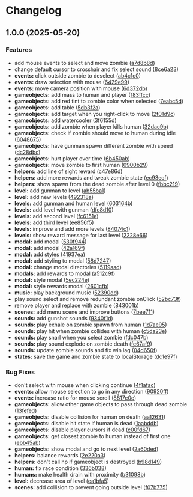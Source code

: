 # Changelog

## 1.0.0 (2025-05-20)


### Features

* add mouse events to select and move zombie ([a7d8b8d](https://github.com/remarkablegames/bite-the-living/commit/a7d8b8df52fe297234b5a4e43200f5f5ea178849))
* change default cursor to crosshair and fix select sound ([8ce6a23](https://github.com/remarkablegames/bite-the-living/commit/8ce6a232950c6d8db1530dedae72041e4624811a))
* **events:** click outside zombie to deselect ([ab4c1c0](https://github.com/remarkablegames/bite-the-living/commit/ab4c1c0040c37914536d987d7a4ce1351cbaa625))
* **events:** draw selection with mouse ([6429e99](https://github.com/remarkablegames/bite-the-living/commit/6429e994b3bd917bc82a0798911e00c8d2bf18dc))
* **events:** move camera position with mouse ([6d372db](https://github.com/remarkablegames/bite-the-living/commit/6d372db857e070baeb70439dfed8b3adeb72baf7))
* **gameobjects:** add mass to human and player ([183ffcc](https://github.com/remarkablegames/bite-the-living/commit/183ffcca2a17b8368d3403cf936b2bfb100642c8))
* **gameobjects:** add red tint to zombie color when selected ([7eabc5d](https://github.com/remarkablegames/bite-the-living/commit/7eabc5d8629981da9325d6f3e80ca0a0c5c702dc))
* **gameobjects:** add table ([5db3f2a](https://github.com/remarkablegames/bite-the-living/commit/5db3f2a80b97950294d19d7ea70e587e42c65a88))
* **gameobjects:** add target when you right-click to move ([2f01d9c](https://github.com/remarkablegames/bite-the-living/commit/2f01d9cc312e99f8bf6153ec3858fa084f943d6b))
* **gameobjects:** add watercooler ([3f6155d](https://github.com/remarkablegames/bite-the-living/commit/3f6155de8ea818756e99be56f7cef044912152bc))
* **gameobjects:** add zombie when player kills human ([32dac9b](https://github.com/remarkablegames/bite-the-living/commit/32dac9b8729b4a258259ef5093268217aa5b2047))
* **gameobjects:** check if zombie should move to human during idle ([6048675](https://github.com/remarkablegames/bite-the-living/commit/604867559c45012d85b2455a59978b7de0d8c02f))
* **gameobjects:** have gunman spawn different zombie with speed ([dc28dbc](https://github.com/remarkablegames/bite-the-living/commit/dc28dbc9130bcb5dcf5f200e5480f32f1c048ca6))
* **gameobjects:** hurt player over time ([6b450ab](https://github.com/remarkablegames/bite-the-living/commit/6b450abf36d81e6d6c8d925f74ff50e3087a81cf))
* **gameobjects:** move zombie to first human ([0900b29](https://github.com/remarkablegames/bite-the-living/commit/0900b290a9c20537ee06cdc7b4031090ef471f55))
* **helpers:** add line of sight reward ([c47e86d](https://github.com/remarkablegames/bite-the-living/commit/c47e86d705c77d99b0809b528d720bb53611a244))
* **helpers:** add more rewards and tweak zombie state ([ec93ecf](https://github.com/remarkablegames/bite-the-living/commit/ec93ecf0356499cb5f3fe297242c4e49601eb59b))
* **helpers:** show spawn from the dead zombie after level 0 ([fbbc219](https://github.com/remarkablegames/bite-the-living/commit/fbbc219fd3cd6efce06a9f433af65a4c664f4d19))
* **level:** add gunman to level ([ab55ba1](https://github.com/remarkablegames/bite-the-living/commit/ab55ba1ae6c78fae1886de024c09a1639dbab2eb))
* **level:** add new levels ([492318a](https://github.com/remarkablegames/bite-the-living/commit/492318a02e2c87f8eb5d7e800027ce5394ae4e52))
* **levels:** add gunman and human level ([603164b](https://github.com/remarkablegames/bite-the-living/commit/603164b20ae9038f0826703d94f7ab657af5f3a7))
* **levels:** add level with gunman ([dfc8d10](https://github.com/remarkablegames/bite-the-living/commit/dfc8d1079166473423ecad6f21e1fcd38cd07cb0))
* **levels:** add second level ([fc6151e](https://github.com/remarkablegames/bite-the-living/commit/fc6151ee9608ac489e0e94372adfc69c700e0b27))
* **levels:** add third level ([ee856f5](https://github.com/remarkablegames/bite-the-living/commit/ee856f5ebfb7ff5417530faa118e93eb6cbdedf1))
* **levels:** improve and add more levels ([84074c1](https://github.com/remarkablegames/bite-the-living/commit/84074c1bce789039252b8ee2d8e37e59233e7dc1))
* **levels:** show reward message for last level ([2228e66](https://github.com/remarkablegames/bite-the-living/commit/2228e66f1fb56b64fb557e8eb760f22e5916f99d))
* **modal:** add modal ([530f944](https://github.com/remarkablegames/bite-the-living/commit/530f944291716b058eae39897980b6697630547c))
* **modal:** add modal ([42a169f](https://github.com/remarkablegames/bite-the-living/commit/42a169f6f63ce497c8636e82202e86f03807f060))
* **modal:** add styles ([41937ea](https://github.com/remarkablegames/bite-the-living/commit/41937ea903c5668d0e21f61520e84cd41a518e71))
* **modal:** add styling to modal ([58d7247](https://github.com/remarkablegames/bite-the-living/commit/58d7247e987b9a8223a3f0f65a949e15c7196e63))
* **modal:** change modal directories ([5119aad](https://github.com/remarkablegames/bite-the-living/commit/5119aad73a7b766427f06d09f1725b68d5899364))
* **modals:** add rewards to modal ([a512c9f](https://github.com/remarkablegames/bite-the-living/commit/a512c9fc711246a0a73955f22b441de506740e92))
* **modal:** style modal ([5ec224e](https://github.com/remarkablegames/bite-the-living/commit/5ec224e9ccaf80081f0cd9cd82574e6eff978e17))
* **modal:** style rewards modal ([2601cfb](https://github.com/remarkablegames/bite-the-living/commit/2601cfbd3cd7429302dcc1f110441bfaa17f440c))
* **music:** play background music ([52390dd](https://github.com/remarkablegames/bite-the-living/commit/52390dd02763d321c541457e0a6bf183d878977a))
* play sound select and remove redundant zombie onClick ([52bc73f](https://github.com/remarkablegames/bite-the-living/commit/52bc73f08ebfd29a2214e25453f08cc040c7d136))
* remove player and replace with zombie ([843001b](https://github.com/remarkablegames/bite-the-living/commit/843001b58990a176be46f552d7db6c10223a6224))
* **scenes:** add menu scene and improve buttons ([7bee711](https://github.com/remarkablegames/bite-the-living/commit/7bee7117447c8d2d1775738feb568a8ccdb0148c))
* **sounds:** add gunshot sounds ([9340f1d](https://github.com/remarkablegames/bite-the-living/commit/9340f1d13ed18dacddcec040d6a8e3f78a86454e))
* **sounds:** play exhale on zombie spawn from human ([1d7ae95](https://github.com/remarkablegames/bite-the-living/commit/1d7ae95e362e10faf313e0721e998eb05b96e452))
* **sounds:** play hit when zombie collides with human ([c5da23e](https://github.com/remarkablegames/bite-the-living/commit/c5da23e0063c5db786bc92736061eefed12cb0a4))
* **sounds:** play snarl when you select zombie ([fdc047b](https://github.com/remarkablegames/bite-the-living/commit/fdc047bc48140c6c1cd8b98c7341832d91c228ba))
* **sounds:** play sound explode on zombie death ([fe67af9](https://github.com/remarkablegames/bite-the-living/commit/fe67af92989396436815ae0c49672dedef331bcb))
* **sounds:** update zombie sounds and fix win lag ([04d650f](https://github.com/remarkablegames/bite-the-living/commit/04d650fee9c1fea6f7295855b2c9d2907a3220e3))
* **states:** save the game and zombie state to localStorage ([dc1e97f](https://github.com/remarkablegames/bite-the-living/commit/dc1e97f0d0a2aab987b1a6505d6e1a9e57e62227))


### Bug Fixes

* don't select with mouse when clicking continue ([4f1afac](https://github.com/remarkablegames/bite-the-living/commit/4f1afac5cb3e3f28b66fb55808ff0d071236ff96))
* **events:** allow mouse selection to go in any direction ([90920ff](https://github.com/remarkablegames/bite-the-living/commit/90920ffcc80c15bb21aab939f12f910ce3825810))
* **events:** increase ratio for mouse scroll ([8817e0c](https://github.com/remarkablegames/bite-the-living/commit/8817e0cd603f86e27a7179215b994eaf1ed50619))
* **gameobjects:** allow other game objects to pass through dead zombie ([13fefed](https://github.com/remarkablegames/bite-the-living/commit/13fefedcc46a86be5d67b23ed4ae5d515ad72d19))
* **gameobjects:** disable collision for human on death ([aa12631](https://github.com/remarkablegames/bite-the-living/commit/aa12631522060b39a3cc22baeeaf2a09ed35896c))
* **gameobjects:** disable hit state if human is dead ([1aabddb](https://github.com/remarkablegames/bite-the-living/commit/1aabddb19e80509873f2a50cfec361e033e3fee0))
* **gameobjects:** disable player cursors if dead ([c00fd67](https://github.com/remarkablegames/bite-the-living/commit/c00fd6718db5eff8991c003370dcda51958e7fbf))
* **gameobjects:** get closest zombie to human instead of first one ([ebb45ab](https://github.com/remarkablegames/bite-the-living/commit/ebb45ab7d4f87bc2940d8873844bdda207b26ac7))
* **gameobjects:** show modal and go to next level ([2a60ded](https://github.com/remarkablegames/bite-the-living/commit/2a60ded81c342b0ca96626d8bdcb642cf918da9e))
* **helpers:** balance rewards ([2e220a3](https://github.com/remarkablegames/bite-the-living/commit/2e220a36ade2957f6033b44bd34f350d707887d7))
* **helpers:** don't call hp if gameobject is destroyed ([b98d149](https://github.com/remarkablegames/bite-the-living/commit/b98d149418707239b09914c7a617bf89c9dc102a))
* **human:** fix race condition ([336b038](https://github.com/remarkablegames/bite-the-living/commit/336b0388771a919579d3db7b2c5898986ce37f3a))
* **humans:** make health drain with proximity ([b31098b](https://github.com/remarkablegames/bite-the-living/commit/b31098b4c0d0a9472e350d5d02dbcda15ab777e9))
* **level:** decrease area of level ([ea1bfa5](https://github.com/remarkablegames/bite-the-living/commit/ea1bfa556f127358840c62935a305bc2c4982964))
* **scenes:** add collision to prevent going outside level ([f07b775](https://github.com/remarkablegames/bite-the-living/commit/f07b775a7c9d1710e648da99976d2334b2975809))
